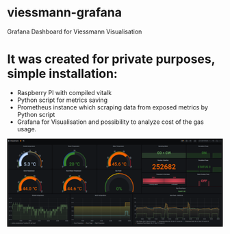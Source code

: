 # viessmann-grafana
Grafana Dashboard for Viessmann Visualisation

# It was created for private purposes, simple installation:

* Raspberry PI with compiled vitalk
* Python script for metrics saving
* Prometheus instance which scraping data from exposed metrics by Python script
* Grafana for Visualisation and possibility to analyze cost of the gas usage.

![Dashboard](/images/viessmann.png)
